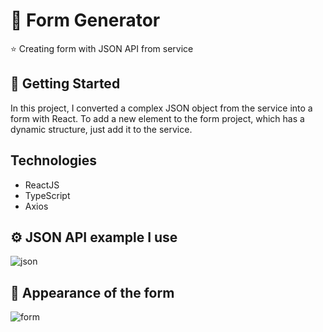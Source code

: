# :tada: Form Generator

⭐ Creating form with JSON API from service

## 🎉 Getting Started
In this project, I converted a complex JSON object from the service into a form with React. To add a new element to the form project, which has a dynamic structure, just add it to the service.

## Technologies
- ReactJS
- TypeScript
- Axios


## ⚙️ JSON API example I use


![json](https://user-images.githubusercontent.com/81362322/136851323-bca1eebe-dd62-430b-8e7e-4cb1af68ed88.png)

## :page_facing_up: Appearance of the form
![form](https://user-images.githubusercontent.com/81362322/136851621-571fabc5-fbc9-4ee8-ae2a-ac0e6fdd4de1.png)
